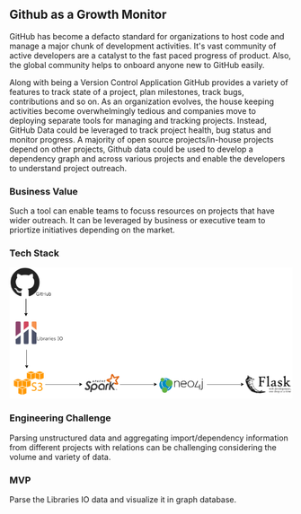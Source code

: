 ## Github as a Growth Monitor

GitHub has become a defacto standard for organizations to host code and manage a major chunk of development activities. It's vast community of active developers are a catalyst to the fast paced progress of product. Also, the global community helps to onboard anyone new to GitHub easily.

Along with being a Version Control Application GitHub provides a variety of features to track state of a project, plan milestones, track bugs, contributions and so on. As an organization evolves, the house keeping activities become overwhelmingly tedious and companies move to deploying separate tools for managing and tracking projects. Instead, GitHub Data could be leveraged to track project health, bug status and monitor progress. A majority of open source projects/in-house projects depend on other projects, Github data could be used to develop a dependency graph and across various projects and enable the developers to understand project outreach.

### Business Value

Such a tool can enable teams to focuss resources on projects that have wider outreach. It can be leveraged by business or executive team to priortize initiatives depending on the market.

### Tech Stack

![pipeline](resources/pipeline.png)

### Engineering Challenge

Parsing unstructured data and aggregating import/dependency information from different projects with relations can be challenging considering the volume and variety of data.

### MVP

Parse the Libraries IO data and visualize it in graph database.
